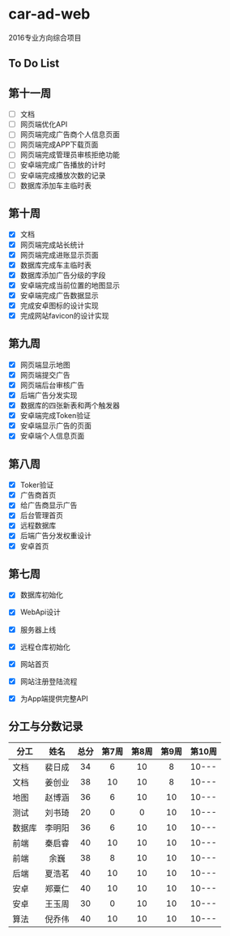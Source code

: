 # car-ad-web

2016专业方向综合项目

## To Do List

## 第十一周
- [ ] 文档
- [ ] 网页端优化API
- [ ] 网页端完成广告商个人信息页面
- [ ] 网页端完成APP下载页面
- [ ] 网页端完成管理员审核拒绝功能
- [ ] 安卓端完成广告播放的计时
- [ ] 安卓端完成播放次数的记录 
- [ ] 数据库添加车主临时表

## 第十周
- [x] 文档
- [x] 网页端完成站长统计
- [x] 网页端完成进账显示页面
- [x] 数据库完成车主临时表
- [x] 数据库添加广告分级的字段
- [x] 安卓端完成当前位置的地图显示
- [x] 安卓端完成广告数据显示
- [x] 完成安卓图标的设计实现
- [x] 完成网站favicon的设计实现

## 第九周
- [x] 网页端显示地图
- [x] 网页端提交广告 
- [x] 网页端后台审核广告
- [x] 后端广告分发实现 
- [x] 数据库的四张新表和两个触发器
- [x] 安卓端完成Token验证
- [x] 安卓端显示广告的页面
- [x] 安卓端个人信息页面

## 第八周
- [x] Toker验证
- [x] 广告商首页
- [x] 给广告商显示广告
- [x] 后台管理首页
- [x] 远程数据库
- [x] 后端广告分发权重设计
- [x] 安卓首页

## 第七周
- [x] 数据库初始化
- [x] WebApi设计
- [x] 服务器上线
- [x] 远程仓库初始化
- [x] 网站首页
- [x] 网站注册登陆流程
- [x] 为App端提供完整API



## 分工与分数记录

|分工  |姓名   |总分  |第7周|第8周|第9周|第10周|
|------|:----:|:----:|:--:|:---:|:---:|:----|
|文档  |裴日成 |34    |6   |10   |8    |10---|
|文档  |姜创业 |38    |10  |10   |8    |10---|
|地图  |赵博涵 |36    |6   |10   |10   |10---|
|测试  |刘书琦 |20    |0   |0    |10   |10---|
|数据库|李明阳 |36    |6   |10   |10   |10---|
|前端  |秦启睿 |40    |10  |10   |10   |10---| 
|前端  |余巍   |38    |8   |10   |10   |10---| 
|后端  |夏浩茗 |40    |10  |10   |10   |10---| 
|安卓  |郑粟仁 |40    |10  |10   |10   |10---| 
|安卓  |王玉周 |30    |0   |10   |10   |10---| 
|算法  |倪乔伟 |40    |10  |10   |10   |10---| 
